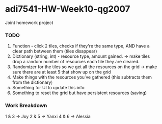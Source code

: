 # adi7541-HW-Week10-qg2007
 Joint homework project


### TODO
1. Function - click 2 tiles, checks if they're the same type, AND have a clear path between them (tiles disappear)
2. Dictionary (string, int) - resource type, amount gained. -> make tiles drop a random number of resources each tile they are cleared. 
3. Randomizer for the tiles so we get all the resources on the grid -> make sure there are at least 5 that show up on the grid
4. Make things with the resources you've gathered (this subtracts them from the dictionary) 
5. Something for UI to update this info
6. Something to reset the grid but have persistent resources (saving)


### Work Breakdown
1 & 3 -> Joy
2 & 5 -> Yanxi
4 & 6 ->  Alessia
